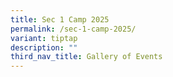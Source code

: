 ```yaml
---
title: Sec 1 Camp 2025
permalink: /sec-1-camp-2025/
variant: tiptap
description: ""
third_nav_title: Gallery of Events
---
```

